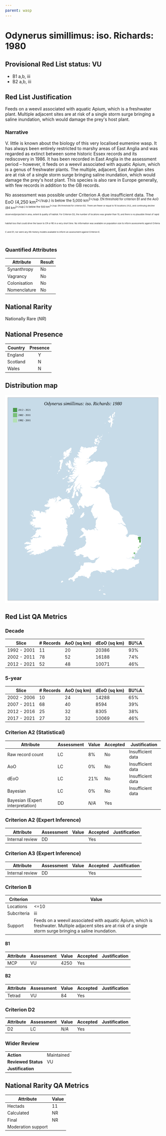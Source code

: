 ```yaml
---
parent: wasp
---
```


# Odynerus simillimus: iso. Richards: 1980

## Provisional Red List status: VU
- B1 a,b, iii
- B2 a,b, iii

## Red List Justification
Feeds on a weevil associated with aquatic Apium, which is a freshwater plant. Multiple adjacent sites are at risk of a single storm surge bringing a saline inundation, which would damage the prey's host plant.
### Narrative
 V. little is known about the biology of this very localised eumenine wasp. It has always been entirely restricted to marshy areas of East Anglia and was regarded as extinct between some historic Essex records and its rediscovery in 1986. It has been recorded in East Anglia in the assessment period – however, it feeds on a weevil associated with aquatic Apium, which is a genus of freshwater plants. The multiple, adjacent, East Anglian sites are at risk of a single storm surge bringing saline inundation, which would damage the prey's host plant. This species is also rare in Europe generally, with few records in addition to the GB records.

No assessment was possible under Criterion A due insufficient data. The EoO (4,250 km<sup>2</sup.) is below the 5,000 km<sup>2</sup. EN threshold for criterion B1 and the AoO (84 km<sup>2</sup.) is below the 500 km<sup>2</sup. EN threshold for criterion B2. There are fewer or equal to 10 locations (VU), and continuing decline observed/projected in area, extent & quality of habitat. For Criterion D2, the number of locations was greater than 10, and there is no plausible threat of rapid habitat loss that could drive the taxon to CR or RE in a very short time. No information was available on population size to inform assessments against Criteria C and D1; nor were any life-history models available to inform an assessment against Criterion E.
### Quantified Attributes
|Attribute|Result|
|---|---|
|Synanthropy|No|
|Vagrancy|No|
|Colonisation|No|
|Nomenclature|No|


## National Rarity
Nationally Rare (*NR*)

## National Presence
|Country|Presence
|---|:-:|
|England|Y|
|Scotland|N|
|Wales|N|


## Distribution map
![](../map/455.svg)

## Red List QA Metrics
### Decade
| Slice | # Records | AoO (sq km) | dEoO (sq km) |BU%A |
|---|---|---|---|---|
|1992 - 2001|11|20|20386|93%|
|2002 - 2011|78|52|16188|74%|
|2012 - 2021|52|48|10071|46%|
### 5-year
| Slice | # Records | AoO (sq km) | dEoO (sq km) |BU%A |
|---|---|---|---|---|
|2002 - 2006|10|24|14288|65%|
|2007 - 2011|68|40|8594|39%|
|2012 - 2016|25|32|8305|38%|
|2017 - 2021|27|32|10069|46%|
### Criterion A2 (Statistical)
|Attribute|Assessment|Value|Accepted|Justification
|---|---|---|---|---|
|Raw record count|LC|8%|No|Insufficient data|
|AoO|LC|0%|No|Insufficient data|
|dEoO|LC|21%|No|Insufficient data|
|Bayesian|LC|0%|No|Insufficient data|
|Bayesian (Expert interpretation)|DD|*N/A*|Yes||
### Criterion A2 (Expert Inference)
|Attribute|Assessment|Value|Accepted|Justification
|---|---|---|---|---|
|Internal review|DD||Yes||
### Criterion A3 (Expert Inference)
|Attribute|Assessment|Value|Accepted|Justification
|---|---|---|---|---|
|Internal review|DD||Yes||
### Criterion B
|Criterion| Value|
|---|---|
|Locations|<=10|
|Subcriteria|iii|
|Support|Feeds on a weevil associated with aquatic Apium, which is freshwater. Multiple adjacent sites are at risk of a single storm surge bringing a saline inundation.|
#### B1
|Attribute|Assessment|Value|Accepted|Justification
|---|---|---|---|---|
|MCP|VU|4250|Yes||
#### B2
|Attribute|Assessment|Value|Accepted|Justification
|---|---|---|---|---|
|Tetrad|VU|84|Yes||
### Criterion D2
|Attribute|Assessment|Value|Accepted|Justification
|---|---|---|---|---|
|D2|LC|*N/A*|Yes||
### Wider Review
|  |  |
|---|---|
|**Action**|Maintained|
|**Reviewed Status**|VU|
|**Justification**||


## National Rarity QA Metrics
|Attribute|Value|
|---|---|
|Hectads|11|
|Calculated|NR|
|Final|NR|
|Moderation support||


